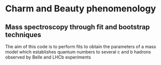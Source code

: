 # Charm and Beauty phenomenology

## Mass spectroscopy through fit and bootstrap techniques

The aim of this code is to perform fits to obtain the parameters of a mass model which establishes
quantum numbers to several c and b hadrons observed by Belle and LHCb experiments

